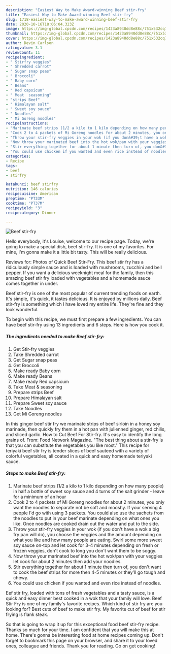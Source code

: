 ```yaml
---
description: "Easiest Way to Make Award-winning Beef stir-fry"
title: "Easiest Way to Make Award-winning Beef stir-fry"
slug: 1718-easiest-way-to-make-award-winning-beef-stir-fry
date: 2020-10-16T18:06:04.323Z
image: https://img-global.cpcdn.com/recipes/1423a8940dd8e88c/751x532cq70/beef-stir-fry-recipe-main-photo.jpg
thumbnail: https://img-global.cpcdn.com/recipes/1423a8940dd8e88c/751x532cq70/beef-stir-fry-recipe-main-photo.jpg
cover: https://img-global.cpcdn.com/recipes/1423a8940dd8e88c/751x532cq70/beef-stir-fry-recipe-main-photo.jpg
author: Devin Carlson
ratingvalue: 3.1
reviewcount: 11
recipeingredient:
- " Stirfry veggies"
- " Shredded carrot"
- " Sugar snap peas"
- " Broccoli"
- " Baby corn"
- " Beans"
- " Red capsicum"
- " Meat  seasoning"
- "strips Beef"
- " Himalayan salt"
- " Sweet soy sauce"
- " Noodles"
- " Mi Goreng noodles"
recipeinstructions:
- "Marinate beef strips (1/2 a kilo to 1 kilo depending on how many people) in half a bottle of sweet soy sauce and 4 turns of the salt grinder - leave for a minimum of an hour"
- "Cook 2 to 4 packets of Mi Goreng noodles for about 2 minutes, you only want the noodles to separate not be soft and mooshy. If your serving 4 people I&#39;d go with using 3 packets. You could also use the sachets from the noodles to put in your beef marinate depending on what ones you like. Once noodles are cooked drain out the water and put to the side."
- "Throw your stir-fry veggies in your wok (if you don&#39;t have a wok a big fry pan will do), you choose the veggies and the amount depending on what you like and how many people are eating. Swirl some more sweet soy sauce on-top and let cook for 3-4 minutes depending on fresh or frozen veggies, don&#39;t cook to long you don&#39;t want them to be soggy."
- "Now throw your marinated beef into the hot wok/pan with your veggies let cook for about 2 minutes then add your noodles."
- "Stir everything together for about 1 minute then turn of, you don&#39;t want to cook the beef strips for more then 4-5 minutes or they&#39;ll go tough and chewy."
- "You could use chicken if you wanted and even rice instead of noodles."
categories:
- Recipe
tags:
- beef
- stirfry

katakunci: beef stirfry 
nutrition: 146 calories
recipecuisine: American
preptime: "PT33M"
cooktime: "PT37M"
recipeyield: "3"
recipecategory: Dinner

---
```



![Beef stir-fry](https://img-global.cpcdn.com/recipes/1423a8940dd8e88c/751x532cq70/beef-stir-fry-recipe-main-photo.jpg)

Hello everybody, it's Louise, welcome to our recipe page. Today, we're going to make a special dish, beef stir-fry. It is one of my favorites. For mine, I'm gonna make it a little bit tasty. This will be really delicious.

Reviews for: Photos of Quick Beef Stir-Fry. This beef stir fry has a ridiculously simple sauce and is loaded with mushrooms, zucchini and bell pepper. If you want a delicious weeknight meal for the family, then this amazing beef stir fry loaded with vegetables and a homemade sauce comes together in under.

Beef stir-fry is one of the most popular of current trending foods on earth. It's simple, it's quick, it tastes delicious. It is enjoyed by millions daily. Beef stir-fry is something which I have loved my entire life. They're fine and they look wonderful.


To begin with this recipe, we must first prepare a few ingredients. You can have beef stir-fry using 13 ingredients and 6 steps. Here is how you cook it.

<!--inarticleads1-->

##### The ingredients needed to make Beef stir-fry:

1. Get  Stir-fry veggies
1. Take  Shredded carrot
1. Get  Sugar snap peas
1. Get  Broccoli
1. Make ready  Baby corn
1. Make ready  Beans
1. Make ready  Red capsicum
1. Take  Meat &amp; seasoning
1. Prepare strips Beef
1. Prepare  Himalayan salt
1. Prepare  Sweet soy sauce
1. Take  Noodles
1. Get  Mi Goreng noodles


In this ginger beef stir fry we marinate strips of beef sirloin in a honey soy marinade, then quickly fry them in a hot pan with julienned ginger, red chilis, and sliced garlic. How to Cut Beef For Stir-fry. It&#39;s easy to identify the long grains of. From: Food Network Magazine. &#34;The best thing about a stir-fry is that you can substitute the vegetables you like most.&#34; This recipe for teriyaki beef stir fry is tender slices of beef sauteed with a variety of colorful vegetables, all coated in a quick and easy homemade teriyaki sauce. 

<!--inarticleads2-->

##### Steps to make Beef stir-fry:

1. Marinate beef strips (1/2 a kilo to 1 kilo depending on how many people) in half a bottle of sweet soy sauce and 4 turns of the salt grinder - leave for a minimum of an hour
1. Cook 2 to 4 packets of Mi Goreng noodles for about 2 minutes, you only want the noodles to separate not be soft and mooshy. If your serving 4 people I&#39;d go with using 3 packets. You could also use the sachets from the noodles to put in your beef marinate depending on what ones you like. Once noodles are cooked drain out the water and put to the side.
1. Throw your stir-fry veggies in your wok (if you don&#39;t have a wok a big fry pan will do), you choose the veggies and the amount depending on what you like and how many people are eating. Swirl some more sweet soy sauce on-top and let cook for 3-4 minutes depending on fresh or frozen veggies, don&#39;t cook to long you don&#39;t want them to be soggy.
1. Now throw your marinated beef into the hot wok/pan with your veggies let cook for about 2 minutes then add your noodles.
1. Stir everything together for about 1 minute then turn of, you don&#39;t want to cook the beef strips for more then 4-5 minutes or they&#39;ll go tough and chewy.
1. You could use chicken if you wanted and even rice instead of noodles.


Eef stir fry, loaded with tons of fresh vegetables and a tasty sauce, is a quick and easy dinner best cooked in a wok that your family will love. Beef Stir Fry is one of my family&#39;s favorite recipes. Which kind of stir fry are you looking for? Best cuts of beef to make stir fry. My favorite cut of beef for stir frying is flank steak. 

So that is going to wrap it up for this exceptional food beef stir-fry recipe. Thanks so much for your time. I am confident that you will make this at home. There's gonna be interesting food at home recipes coming up. Don't forget to bookmark this page on your browser, and share it to your loved ones, colleague and friends. Thank you for reading. Go on get cooking!
